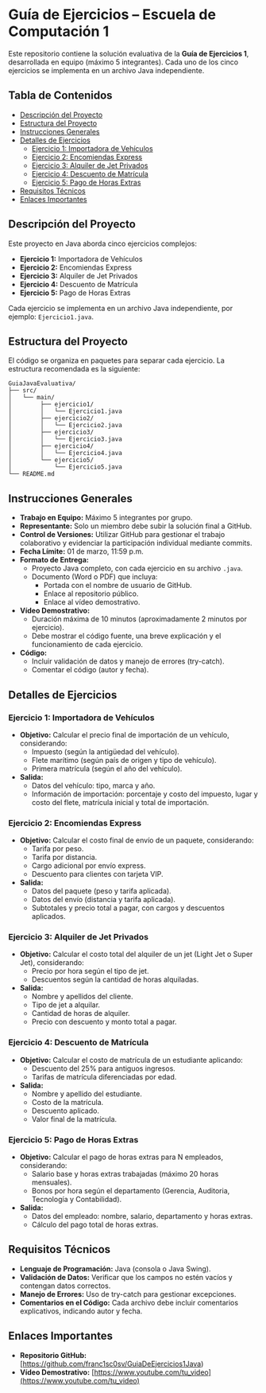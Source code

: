 # Guía de Ejercicios – Escuela de Computación 1

Este repositorio contiene la solución evaluativa de la **Guía de Ejercicios 1**, desarrollada en equipo (máximo 5 integrantes). Cada uno de los cinco ejercicios se implementa en un archivo Java independiente.

## Tabla de Contenidos

- [Descripción del Proyecto](#descripción-del-proyecto)
- [Estructura del Proyecto](#estructura-del-proyecto)
- [Instrucciones Generales](#instrucciones-generales)
- [Detalles de Ejercicios](#detalles-de-ejercicios)
    - [Ejercicio 1: Importadora de Vehículos](#ejercicio-1-importadora-de-vehículos)
    - [Ejercicio 2: Encomiendas Express](#ejercicio-2-encomiendas-express)
    - [Ejercicio 3: Alquiler de Jet Privados](#ejercicio-3-alquiler-de-jet-privados)
    - [Ejercicio 4: Descuento de Matrícula](#ejercicio-4-descuento-de-matrícula)
    - [Ejercicio 5: Pago de Horas Extras](#ejercicio-5-pago-de-horas-extras)
- [Requisitos Técnicos](#requisitos-técnicos)
- [Enlaces Importantes](#enlaces-importantes)

## Descripción del Proyecto

Este proyecto en Java aborda cinco ejercicios complejos:

- **Ejercicio 1:** Importadora de Vehículos
- **Ejercicio 2:** Encomiendas Express
- **Ejercicio 3:** Alquiler de Jet Privados
- **Ejercicio 4:** Descuento de Matrícula
- **Ejercicio 5:** Pago de Horas Extras

Cada ejercicio se implementa en un archivo Java independiente, por ejemplo: `Ejercicio1.java`.

## Estructura del Proyecto

El código se organiza en paquetes para separar cada ejercicio. La estructura recomendada es la siguiente:
~~~
GuiaJavaEvaluativa/
├── src/
│   └── main/
│        ├── ejercicio1/
│        │   └── Ejercicio1.java
│        ├── ejercicio2/
│        │   └── Ejercicio2.java
│        ├── ejercicio3/
│        │   └── Ejercicio3.java
│        ├── ejercicio4/
│        │   └── Ejercicio4.java
│        └── ejercicio5/
│            └── Ejercicio5.java
└── README.md
~~~

## Instrucciones Generales

- **Trabajo en Equipo:** Máximo 5 integrantes por grupo.
- **Representante:** Solo un miembro debe subir la solución final a GitHub.
- **Control de Versiones:** Utilizar GitHub para gestionar el trabajo colaborativo y evidenciar la participación individual mediante commits.
- **Fecha Límite:** 01 de marzo, 11:59 p.m.
- **Formato de Entrega:**
    - Proyecto Java completo, con cada ejercicio en su archivo `.java`.
    - Documento (Word o PDF) que incluya:
        - Portada con el nombre de usuario de GitHub.
        - Enlace al repositorio público.
        - Enlace al vídeo demostrativo.
- **Vídeo Demostrativo:**
    - Duración máxima de 10 minutos (aproximadamente 2 minutos por ejercicio).
    - Debe mostrar el código fuente, una breve explicación y el funcionamiento de cada ejercicio.
- **Código:**
    - Incluir validación de datos y manejo de errores (try-catch).
    - Comentar el código (autor y fecha).

## Detalles de Ejercicios

### Ejercicio 1: Importadora de Vehículos

- **Objetivo:** Calcular el precio final de importación de un vehículo, considerando:
    - Impuesto (según la antigüedad del vehículo).
    - Flete marítimo (según país de origen y tipo de vehículo).
    - Primera matrícula (según el año del vehículo).
- **Salida:**
    - Datos del vehículo: tipo, marca y año.
    - Información de importación: porcentaje y costo del impuesto, lugar y costo del flete, matrícula inicial y total de importación.

### Ejercicio 2: Encomiendas Express

- **Objetivo:** Calcular el costo final de envío de un paquete, considerando:
    - Tarifa por peso.
    - Tarifa por distancia.
    - Cargo adicional por envío express.
    - Descuento para clientes con tarjeta VIP.
- **Salida:**
    - Datos del paquete (peso y tarifa aplicada).
    - Datos del envío (distancia y tarifa aplicada).
    - Subtotales y precio total a pagar, con cargos y descuentos aplicados.

### Ejercicio 3: Alquiler de Jet Privados

- **Objetivo:** Calcular el costo total del alquiler de un jet (Light Jet o Super Jet), considerando:
    - Precio por hora según el tipo de jet.
    - Descuentos según la cantidad de horas alquiladas.
- **Salida:**
    - Nombre y apellidos del cliente.
    - Tipo de jet a alquilar.
    - Cantidad de horas de alquiler.
    - Precio con descuento y monto total a pagar.

### Ejercicio 4: Descuento de Matrícula

- **Objetivo:** Calcular el costo de matrícula de un estudiante aplicando:
    - Descuento del 25% para antiguos ingresos.
    - Tarifas de matrícula diferenciadas por edad.
- **Salida:**
    - Nombre y apellido del estudiante.
    - Costo de la matrícula.
    - Descuento aplicado.
    - Valor final de la matrícula.

### Ejercicio 5: Pago de Horas Extras

- **Objetivo:** Calcular el pago de horas extras para N empleados, considerando:
    - Salario base y horas extras trabajadas (máximo 20 horas mensuales).
    - Bonos por hora según el departamento (Gerencia, Auditoria, Tecnología y Contabilidad).
- **Salida:**
    - Datos del empleado: nombre, salario, departamento y horas extras.
    - Cálculo del pago total de horas extras.

## Requisitos Técnicos

- **Lenguaje de Programación:** Java (consola o Java Swing).
- **Validación de Datos:** Verificar que los campos no estén vacíos y contengan datos correctos.
- **Manejo de Errores:** Uso de try-catch para gestionar excepciones.
- **Comentarios en el Código:** Cada archivo debe incluir comentarios explicativos, indicando autor y fecha.

## Enlaces Importantes

- **Repositorio GitHub:** [https://github.com/franc1sc0sv/GuiaDeEjercicios1Java)
- **Vídeo Demostrativo:** [https://www.youtube.com/tu_video](https://www.youtube.com/tu_video)
